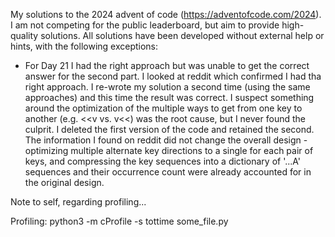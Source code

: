 My solutions to the 2024 advent of code (https://adventofcode.com/2024). I am not competing for the public leaderboard,
but aim to provide high-quality solutions. All solutions have been developed without external help or hints,
with the following exceptions:

- For Day 21 I had the right approach but was unable to get the correct answer for the second part. I looked at reddit which confirmed I had tha right approach. I re-wrote my solution a second time (using the same approaches) and this time the result was correct. I suspect something around the optimization of the multiple ways to get from one key to another (e.g. <<v vs. v<<) was the root cause, but I never found the culprit. I deleted the first version of the code and retained the second. The information I found on reddit did not change the overall design - optimizing multiple alternate key directions to a single for each pair of keys, and compressing the key sequences into a dictionary of '...A' sequences and their occurrence count were already accounted for in the original design.

Note to self, regarding profiling...

Profiling: python3 -m cProfile -s tottime some_file.py